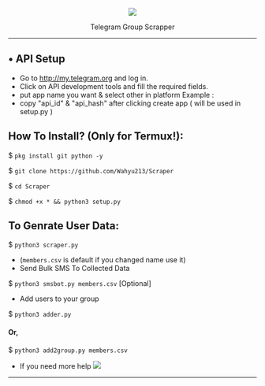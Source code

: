 <p align="center"><img src="https://img.shields.io/badge/Version-3.1-brightgreen"></p>
<p align="center">

</p>
<p align="center">
  Telegram Group Scrapper
</p>
<p align="center">
</p>

---

## • API Setup
* Go to http://my.telegram.org  and log in.
* Click on API development tools and fill the required fields.
* put app name you want & select other in platform Example :
* copy "api_id" & "api_hash" after clicking create app ( will be used in setup.py )

## How To Install? (Only for Termux!):

$ `pkg install git python -y`

$ `git clone https://github.com/Wahyu213/Scraper`

$ `cd Scraper`

$ `chmod +x * && python3 setup.py`

## To Genrate User Data:

$ `python3 scraper.py`

- (`members.csv` is default if you changed name use it)
- Send Bulk SMS To Collected Data

$ `python3 smsbot.py members.csv` [Optional]

- Add users to your group

$ `python3 adder.py `

#### Or,

$ `python3 add2group.py members.csv`

- If you need more help <a href="https://t.me/OkaeriUserbot"><img src="https://img.shields.io/badge/Join-Telegram%20Group-blue.svg?logo=telegram"></a>
---

